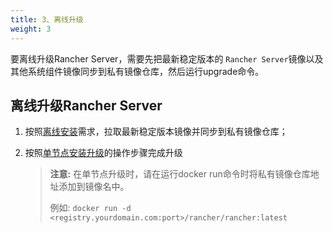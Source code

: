 ```yaml
---
title: 3、离线升级
weight: 3
---
```


要离线升级Rancher Server，需要先把最新稳定版本的 `Rancher Server`镜像以及其他系统组件镜像同步到私有镜像仓库，然后运行upgrade命令。

## 离线升级Rancher Server

  1. 按照[离线安装](/docs/rancher/v2.x/cn/installation/server-installation/air-gap-installation/)需求，拉取最新稳定版本镜像并同步到私有镜像仓库；

  2. 按照[单节点安装升级](/docs/rancher/v2.x/cn/upgrades/single-node-upgrade/)的操作步骤完成升级

      >**注意:** 在单节点升级时，请在运行docker run命令时将私有镜像仓库地址添加到镜像名中。
      >
      >例如: `docker run -d <registry.yourdomain.com:port>/rancher/rancher:latest`
